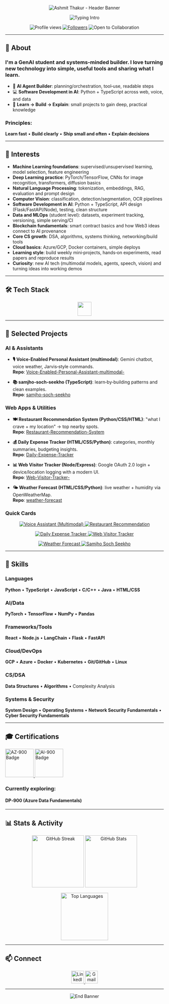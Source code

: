 <p align="center">
<img src="https://capsule-render.vercel.app/api?type=waving&amp;height=260&amp;text=Ashmit%20Thakur&amp;fontAlign=50&amp;fontAlignY=38&amp;color=0:8B5CF6,100:06B6D4&amp;fontColor=ffffff&amp;desc=GenAI%20Student%20•%20AI%20Enthusiast%20•%20Software%20Development%20in%20AI&amp;descAlign=50&amp;descAlignY=66" alt="Ashmit Thakur - Header Banner">
</p>

<!-- Typing Intro -->
<p align="center">
<img
src="https://readme-typing-svg.demolab.com?font=Inter&amp;weight=800&amp;size=34&amp;pause=1100&amp;duration=2200&amp;color=06B6D4&amp;center=true&amp;vCenter=true&amp;width=1100&amp;lines=ASHMIT%20THAKUR;GENAI%20STUDENT%20%E2%80%A2%20MACHINE%20LEARNING%20%E2%80%A2%20DEEP%20LEARNING;COMPUTER%20VISION%20%E2%80%A2%20NLP%20%E2%80%A2%20BLOCKCHAIN%20BASICS;LEARN%20BY%20BUILDING%20%E2%80%A2%20HANDS-ON%20PROJECTS%20%E2%80%A2%20NEW%20TECH%20EVERY%20WEEK;SOFTWARE%20DEVELOPMENT%20IN%20AI%20%E2%80%A2%20CLEAN%20SYSTEMS"
alt="Typing Intro"
/>
</p>

<!-- Badges -->
<p align="center">
<img src="https://komarev.com/ghpvc/?username=AshmitThakur23&amp;label=PROFILE%20VIEWS&amp;style=for-the-badge&amp;color=0ea5e9" alt="Profile views">
<a href="https://github.com/AshmitThakur23?tab=followers"><img src="https://img.shields.io/github/followers/AshmitThakur23?label=FOLLOWERS&amp;style=for-the-badge&amp;color=22c55e" alt="Followers"></a>
<img src="https://img.shields.io/badge/OPEN%20TO-COLLABORATION-9333EA?style=for-the-badge" alt="Open to Collaboration">
</p>

---

## 👋 About

### **I'm a GenAI student and systems‑minded builder. I love turning new technology into simple, useful tools and sharing what I learn.**

- 🤖 **AI Agent Builder**: planning/orchestration, tool‑use, readable steps
- 💻 **Software Development in AI**: Python + TypeScript across web, voice, and data
- 🚀 **Learn → Build → Explain**: small projects to gain deep, practical knowledge

### **Principles:** 
**Learn fast** • **Build clearly** • **Ship small and often** • **Explain decisions**

---

## 🎯 Interests 

- **Machine Learning foundations**: supervised/unsupervised learning, model selection, feature engineering
- **Deep Learning practice**: PyTorch/TensorFlow, CNNs for image recognition, transformers, diffusion basics
- **Natural Language Processing**: tokenization, embeddings, RAG, evaluation and prompt design
- **Computer Vision**: classification, detection/segmentation, OCR pipelines
- **Software Development in AI**: Python + TypeScript, API design (Flask/FastAPI/Node), testing, clean structure
- **Data and MLOps** (student level): datasets, experiment tracking, versioning, simple serving/CI
- **Blockchain fundamentals**: smart contract basics and how Web3 ideas connect to AI provenance
- **Core CS growth**: DSA, algorithms, systems thinking, networking/build tools
- **Cloud basics**: Azure/GCP, Docker containers, simple deploys
- **Learning style**: build weekly mini‑projects, hands‑on experiments, read papers and reproduce results
- **Curiosity**: new AI tech (multimodal models, agents, speech, vision) and turning ideas into working demos

---

## 🛠️ Tech Stack

<p align="center">
<img src="https://skillicons.dev/icons?i=py,ts,js,cpp,java,html,css,react,nextjs,vite,tailwind,vercel,flask,fastapi,nodejs,bun,git,github,linux,docker,firebase&amp;perline=12" height="44" />
</p>

---

## 🚀 Selected Projects

### **AI & Assistants**
- **🎙️ Voice‑Enabled Personal Assistant (multimodal)**: Gemini chatbot, voice weather, Jarvis‑style commands.  
  **Repo**: [Voice-Enabled-Personal-Assistant-multimodal-](https://github.com/AshmitThakur23/Voice-Enabled-Personal-Assistant-multimodal-)
  
- **📚 samjho‑soch‑seekho (TypeScript)**: learn‑by‑building patterns and clean examples.  
  **Repo**: [samjho-soch-seekho](https://github.com/AshmitThakur23/samjho-soch-seekho)

### **Web Apps & Utilities**
- **🍽️ Restaurant Recommendation System (Python/CSS/HTML)**: "what I crave + my location" → top nearby spots.  
  **Repo**: [Restaurant-Recommendation-System](https://github.com/AshmitThakur23/Restaurant-Recommendation-System)
  
- **💰 Daily Expense Tracker (HTML/CSS/Python)**: categories, monthly summaries, budgeting insights.  
  **Repo**: [Daily-Expense-Tracker](https://github.com/AshmitThakur23/Daily-Expense-Tracker)
  
- **📊 Web Visitor Tracker (Node/Express)**: Google OAuth 2.0 login + device/location logging with a modern UI.  
  **Repo**: [Web-Visitor-Tracker-](https://github.com/AshmitThakur23/Web-Visitor-Tracker-)
  
- **🌤️ Weather Forecast (HTML/CSS/Python)**: live weather + humidity via OpenWeatherMap.  
  **Repo**: [weather-forecast](https://github.com/AshmitThakur23/weather-forecast)

### **Quick Cards**
<p align="center">
<a href="https://github.com/AshmitThakur23/Voice-Enabled-Personal-Assistant-multimodal-">
<img src="https://github-readme-stats.vercel.app/api/pin/?username=AshmitThakur23&amp;repo=Voice-Enabled-Personal-Assistant-multimodal-&amp;theme=react&amp;hide_border=true" alt="Voice Assistant (Multimodal)">
</a>
<a href="https://github.com/AshmitThakur23/Restaurant-Recommendation-System">
<img src="https://github-readme-stats.vercel.app/api/pin/?username=AshmitThakur23&amp;repo=Restaurant-Recommendation-System&amp;theme=react&amp;hide_border=true" alt="Restaurant Recommendation">
</a>
</p>
<p align="center">
<a href="https://github.com/AshmitThakur23/Daily-Expense-Tracker">
<img src="https://github-readme-stats.vercel.app/api/pin/?username=AshmitThakur23&amp;repo=Daily-Expense-Tracker&amp;theme=react&amp;hide_border=true" alt="Daily Expense Tracker">
</a>
<a href="https://github.com/AshmitThakur23/Web-Visitor-Tracker-">
<img src="https://github-readme-stats.vercel.app/api/pin/?username=AshmitThakur23&amp;repo=Web-Visitor-Tracker-&amp;theme=react&amp;hide_border=true" alt="Web Visitor Tracker">
</a>
</p>
<p align="center">
<a href="https://github.com/AshmitThakur23/weather-forecast">
<img src="https://github-readme-stats.vercel.app/api/pin/?username=AshmitThakur23&amp;repo=weather-forecast&amp;theme=react&amp;hide_border=true" alt="Weather Forecast">
</a>
<a href="https://github.com/AshmitThakur23/samjho-soch-seekho">
<img src="https://github-readme-stats.vercel.app/api/pin/?username=AshmitThakur23&amp;repo=samjho-soch-seekho&amp;theme=react&amp;hide_border=true" alt="Samjho Soch Seekho">
</a>
</p>

---

## 💪 Skills

### **Languages**
**Python** • **TypeScript** • **JavaScript** • **C/C++** • **Java** • **HTML/CSS**

### **AI/Data**
**PyTorch** • **TensorFlow** • **NumPy** • **Pandas**

### **Frameworks/Tools**
**React** • **Node.js** • **LangChain** • **Flask** • **FastAPI**

### **Cloud/DevOps**
**GCP** • **Azure** • **Docker** • **Kubernetes** • **Git/GitHub** • **Linux**

### **CS/DSA**
**Data Structures** • **Algorithms** • Complexity Analysis

### **Systems & Security**
**System Design** • **Operating Systems** • **Network Security Fundamentals** • **Cyber Security Fundamentals**

---

## 🎓 Certifications

<p align="left">
<a href="https://learn.microsoft.com/en-us/credentials/certifications/azure-fundamentals/" title="AZ-900: Azure Fundamentals">
<img src="https://images.credly.com/size/110x110/images/be8fcaeb-c3f5-41de-9b51-de161b58f864/image.png" alt="AZ-900 Badge" height="90">
</a>
<a href="https://learn.microsoft.com/en-us/credentials/certifications/azure-ai-fundamentals/" title="AI-900: AI Fundamentals">
<img src="https://images.credly.com/size/110x110/images/8b5c6d3b-483b-487a-9519-2022b6f1f41d/image.png" alt="AI-900 Badge" height="90">
</a>
</p>

### **Currently exploring:** 
#### **DP‑900 (Azure Data Fundamentals)**

---

## 📊 Stats & Activity

<p align="center">
<img src="https://streak-stats.demolab.com?user=AshmitThakur23&amp;theme=react&amp;hide_border=true" height="165" alt="GitHub Streak"/>
<img src="https://github-readme-stats.vercel.app/api?username=AshmitThakur23&amp;show_icons=true&amp;theme=react&amp;hide_border=true&amp;rank_icon=github" height="165" alt="GitHub Stats"/>
</p>

<p align="center">
<img src="https://github-readme-stats.vercel.app/api/top-langs/?username=AshmitThakur23&amp;layout=compact&amp;theme=react&amp;hide_border=true" height="150" alt="Top Languages"/>
</p>

---

## 📫 Connect

<p align="center">
<a href="https://linkedin.com/in/ashmitthakur615" target="_blank">
<img src="https://img.shields.io/badge/LinkedIn-0077B5?style=for-the-badge&amp;logo=linkedin&amp;logoColor=white" alt="LinkedIn" height="40"/>
</a>
<a href="mailto:ashmitthakur615@gmail.com" target="_blank">
<img src="https://img.shields.io/badge/Gmail-D14836?style=for-the-badge&amp;logo=gmail&amp;logoColor=white" alt="Gmail" height="40"/>
</a>
</p>

---

<!-- End Banner -->
<p align="center">
<img src="https://readme-typing-svg.demolab.com?font=Inter&amp;weight=900&amp;size=36&amp;pause=1200&amp;duration=2400&amp;color=8B5CF6&amp;center=true&amp;vCenter=true&amp;width=1000&amp;lines=ASHMIT%20THAKUR;KEEP%20LEARNING%20%E2%80%A2%20KEEP%20BUILDING%20%E2%80%A2%20KEEP%20SHARING" alt="End Banner"/>
</p>
